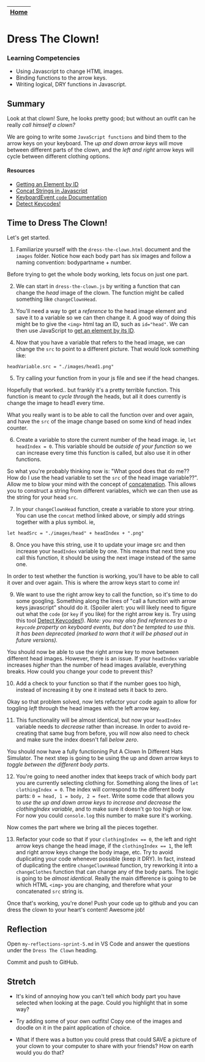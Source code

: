 [Home](../README.md)|
---|

# Dress The Clown!

### Learning Competencies

- Using Javascript to change HTML images.
- Binding functions to the arrow keys.
- Writing logical, DRY functions in Javascript.

## Summary

Look at that clown! Sure, he looks pretty good; but without an outfit can he really _call himself a clown?_

We are going to write some `JavaScript functions` and bind them to the arrow keys on your keyboard. The *up and down arrow keys* will move between different parts of the clown, and the *left and right* arrow keys will cycle between different clothing options.

#### Resources

* [Getting an Element by ID](https://www.w3schools.com/jsref/met_document_getelementbyid.asp)
* [Concat Strings in Javascript](https://www.w3schools.com/jsref/jsref_concat_string.asp)
* [KeyboardEvent `code` Documentation](https://developer.mozilla.org/en-US/docs/Web/API/KeyboardEvent/code)
* [Detect Keycodes!](https://keycode.info/)
  
## Time to Dress The Clown!

Let's get started.

1. Familiarize yourself with the `dress-the-clown.html` document and the `images` folder. Notice how each body part has six images and follow a naming convention: bodypartname + number.

Before trying to get the whole body working, lets focus on just one part.

2. We can start in `dress-the-clown.js` by writing a function that can change the *head* image of the clown. The function might be called something like `changeClownHead`.  

3. You'll need a way to get a _reference_ to the head image element and save it to a variable so we can then change it. A good way of doing this might be to give the `<img>` html tag an ID, such as `id="head"`. We can then use JavaScript to [get an element by its ID](https://www.w3schools.com/jsref/met_document_getelementbyid.asp).

4. Now that you have a variable that refers to the head image, we can change the `src` to point to a different picture. That would look something like: 

```
headVariable.src = "./images/head1.png"
``` 

5. Try calling your function from in your js file and see if the head changes. 

Hopefully that worked.. but frankly it's a pretty terrible function. This function is meant to _cycle through_ the heads, but all it does currently is change the image to head1 every time. 

What you really want is to be able to call the function over and over again, and have the `src` of the image change based on some kind of head index counter. 

6. Create a variable to store the current number of the head image. ie, `let headIndex = 0`. This variable should be *outside of your function* so we can increase every time this function is called, but also use it in other functions.

So what you're probably thinking now is: "What good does that do me?? How do I use the head variable to set the `src` of the head image variable??". Allow me to blow your mind with the concept of [concatenation](https://www.w3schools.com/jsref/jsref_concat_string.asp). This allows you to construct a string from different variables, which we can then use as the string for your head `src`. 

7. In your `changeClownHead` function, create a variable to store your string. You can use the `concat` method linked above, or simply add strings together with a plus symbol. ie, 

```
let headSrc = "./images/head" + headIndex + ".png"
``` 

8. Once you have this string, use it to update your image src and then increase your `headIndex` variable by one. This means that next time you call this function, it should be using the next image instead of the same one.

In order to test whether the function is working, you'll have to be able to call it over and over again. This is where the arrow keys start to come in! 

9. We want to use the right arrow key to call the function, so it's time to do some googling. Something along the lines of "call a function with arrow keys javascript" should do it. (Spoiler alert: you will likely need to figure out what the `code` (or `key` if you like) for the right arrow key is. Try using this tool [Detect Keycodes!](https://keycode.info/)). _Note: you may also find references to a `keycode` property on keyboard events, but don't be tempted to use this. It has been deprecated (marked to warn that it will be phased out in future versions)._

You should now be able to use the right arrow key to move between different head images. However, there is an issue. If your `headIndex` variable increases _higher_ than the number of head images available, everything breaks. How could you change your code to prevent this? 

10. Add a check to your function so that if the number goes too high, instead of increasing it by one it instead sets it back to zero.

Okay so that problem solved, now lets refactor your code again to allow for toggling _left_ through the head images with the left arrow key. 

11. This functionality will be almost identical, but now your `headIndex` variable needs to _decrease_ rather than increase. In order to avoid re-creating that same bug from before, you will now also need to check and make sure the index doesn't fall _below zero_. 

You should now have a fully functioning Put A Clown In Different Hats Simulator. The next step is going to be using the up and down arrow keys to *toggle between the different body parts*.  

12. You're going to need another index that keeps track of which body part you are currently selecting clothing for. Something along the lines of `let clothingIndex = 0`. The index will correspond to the different body parts: `0 = head, 1 = body, 2 = feet`. Write some code that allows you to *use the up and down arrow keys to increase and decrease the clothingIndex variable*, and to make sure it doesn't go too high or low. For now you could `console.log` this number to make sure it's working.

Now comes the part where we bring all the pieces together. 

13. Refactor your code so that if your `clothingIndex == 0`, the left and right arrow keys change the head image, if the `clothingIndex == 1`, the left and right arrow keys change the body image, etc. Try to avoid duplicating your code whenever possible (keep it DRY). In fact, instead of duplicating the entire `changeClownHead` function, try reworking it into a `changeClothes` function that can change any of the body parts. The logic is going to be _almost identical_. Really the main difference is going to be which HTML `<img>` you are changing, and therefore what your concatenated `src` string is.

Once that's working, you're done! Push your code up to github and you can dress the clown to your heart's content! Awesome job!

## Reflection

Open `my-reflections-sprint-5.md` in VS Code and answer the questions under the `Dress The Clown` heading.

Commit and push to GitHub.

## Stretch

- It's kind of annoying how you can't tell _which_ body part you have selected when looking at the page. Could you highlight that in some way?

- Try adding some of your own outfits! Copy one of the images and doodle on it in the paint application of choice.

- What if there was a button you could press that could SAVE a picture of your clown to your computer to share with your friends? How on earth would you do that?
